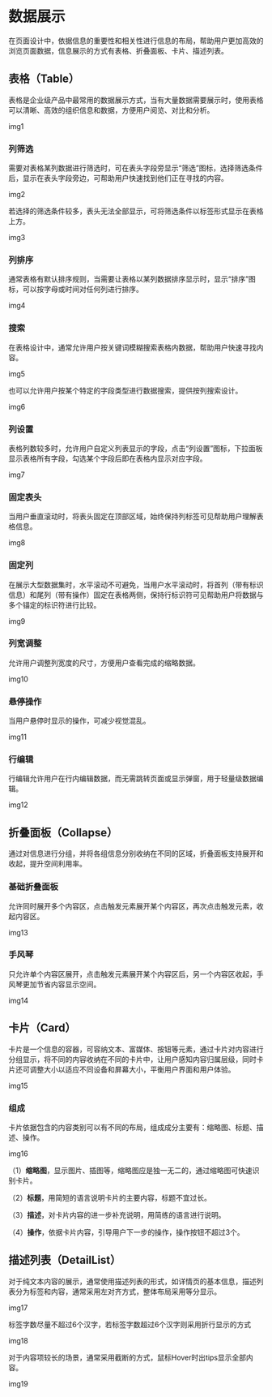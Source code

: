 # 数据展示



在⻚⾯设计中，依据信息的重要性和相关性进⾏信息的布局，帮助⽤户更加⾼效的浏览⻚⾯数据，信息展示的⽅式有表格、折叠⾯板、卡⽚、描述列表。



## 表格（Table）

表格是企业级产品中最常⽤的数据展示⽅式，当有⼤量数据需要展示时，使⽤表格可以清晰、⾼效的组织信息和数据，⽅便⽤户阅览、对⽐和分析。

img1



### 列筛选

需要对表格某列数据进⾏筛选时，可在表头字段旁显示“筛选”图标，选择筛选条件后，显示在表头字段旁边，可帮助⽤户快速找到他们正在寻找的内容。

img2

若选择的筛选条件较多，表头⽆法全部显示，可将筛选条件以标签形式显示在表格上⽅。

img3

### 列排序

通常表格有默认排序规则，当需要让表格以某列数据排序显示时，显示“排序”图标，可以按字⺟或时间对任何列进⾏排序。

img4

### 搜索

在表格设计中，通常允许⽤户按关键词模糊搜索表格内数据，帮助⽤户快速寻找内容。

img5

也可以允许⽤户按某个特定的字段类型进⾏数据搜索，提供按列搜索设计。

img6

### 列设置

表格列数较多时，允许⽤户⾃定义列表显示的字段，点击“列设置”图标，下拉⾯板显示表格所有字段，勾选某个字段后即在表格内显示对应字段。

img7

### 固定表头

当⽤户垂直滚动时，将表头固定在顶部区域，始终保持列标签可⻅帮助⽤户理解表格信息。

img8

### 固定列

在展示⼤型数据集时，⽔平滚动不可避免，当⽤户⽔平滚动时，将⾸列（带有标识信息）和尾列（带有操作）固定在表格两侧，保持⾏标识符可⻅帮助⽤户将数据与多个锚定的标识符进⾏⽐较。

img9

### 列宽调整

允许⽤户调整列宽度的尺⼨，⽅便⽤户查看完成的缩略数据。

img10

### 悬停操作

当⽤户悬停时显示的操作，可减少视觉混乱。

img11

### ⾏编辑

⾏编辑允许⽤户在⾏内编辑数据，⽽⽆需跳转⻚⾯或显示弹窗，⽤于轻量级数据编辑。

img12



## 折叠⾯板（Collapse）

通过对信息进⾏分组，并将各组信息分别收纳在不同的区域，折叠⾯板⽀持展开和收起，提升空间利⽤率。

### 基础折叠⾯板

允许同时展开多个内容区，点击触发元素展开某个内容区，再次点击触发元素，收起内容区。

img13

### ⼿⻛琴

只允许单个内容区展开，点击触发元素展开某个内容区后，另⼀个内容区收起，⼿⻛琴更加节省内容显示空间。

img14



## 卡⽚（Card）

卡⽚是⼀个信息的容器，可容纳⽂本、富媒体、按钮等元素，通过卡⽚对内容进⾏分组显示，将不同的内容收纳在不同的卡⽚中，让⽤户感知内容归属层级，同时卡⽚还可调整⼤⼩以适应不同设备和屏幕⼤⼩，平衡⽤户界⾯和⽤户体验。

img15

### 组成

卡⽚依据包含的内容类别可以有不同的布局，组成成分主要有：缩略图、标题、描述、操作。

img16

（1）**缩略图**，显示图⽚、插图等，缩略图应是独⼀⽆⼆的，通过缩略图可快速识别卡⽚。

（2）**标题**，⽤简短的语⾔说明卡⽚的主要内容，标题不宜过⻓。

（3）**描述**，对卡⽚内容的进⼀步补充说明，⽤简练的语⾔进⾏说明。

（4）**操作**，依据卡⽚内容，引导⽤户下⼀步的操作，操作按钮不超过3个。



## 描述列表（DetailList）

对于纯⽂本内容的展示，通常使⽤描述列表的形式，如详情⻚的基本信息，描述列表分为标签和内容，通常采⽤左对⻬⽅式，整体布局采⽤等分显示。

img17

标签字数尽量不超过6个汉字，若标签字数超过6个汉字则采⽤折⾏显示的⽅式

img18

对于内容项较⻓的场景，通常采⽤截断的⽅式，⿏标Hover时出tips显示全部内容。

img19